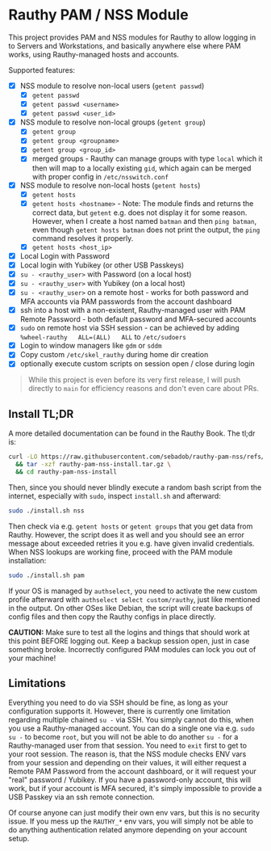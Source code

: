 # Rauthy PAM / NSS Module

This project provides PAM and NSS modules for Rauthy to allow logging in to Servers and Workstations, and basically
anywhere else where PAM works, using Rauthy-managed hosts and accounts.

Supported features:

- [x] NSS module to resolve non-local users (`getent passwd`)
    - [x] `getent passwd`
    - [x] `getent passwd <username>`
    - [x] `getent passwd <user_id>`
- [x] NSS module to resolve non-local groups (`getent group`)
    - [x] `getent group`
    - [x] `getent group <groupname>`
    - [x] `getent group <group_id>`
    - [x] merged groups - Rauthy can manage groups with type `local` which it then will map to a locally
      existing `gid`, which again can be merged with proper config in `/etc/nsswitch.conf`
- [x] NSS module to resolve non-local hosts (`getent hosts`)
    - [x] `getent hosts`
    - [x] `getent hosts <hostname>` - Note: The module finds and returns the correct data, but `getent` e.g. does not
      display it for some reason. However, when I create a host named `batman` and then `ping batman`, even though
      `getent hosts batman` does not print the output, the `ping` command resolves it properly.
    - [x] `getent hosts <host_ip>`
- [x] Local Login with Password
- [x] Local login with Yubikey (or other USB Passkeys)
- [x] `su - <rauthy_user>` with Password (on a local host)
- [x] `su - <rauthy_user>` with Yubikey (on a local host)
- [x] `su - <rauthy_user>` on a remote host - works for both password and MFA accounts via PAM passwords from the
  account dashboard
- [x] ssh into a host with a non-existent, Rauthy-managed user with PAM Remote Password - both default password and
  MFA-secured accounts
- [x] `sudo` on remote host via SSH session - can be achieved by adding `%wheel-rauthy   ALL=(ALL)   ALL`
  to `/etc/sudoers`
- [x] Login to window managers like `gdm` or `sddm`
- [x] Copy custom `/etc/skel_rauthy` during home dir creation
- [x] optionally execute custom scripts on session open / close during login

> While this project is even before its very first release, I will push directly to `main` for efficiency reasons and
> don't even care about PRs.

## Install TL;DR

A more detailed documentation can be found in the Rauthy Book. The tl;dr is:

```bash
curl -LO https://raw.githubusercontent.com/sebadob/rauthy-pam-nss/refs/heads/main/install/rauthy-pam-nss-install.tar.gz \
  && tar -xzf rauthy-pam-nss-install.tar.gz \
  && cd rauthy-pam-nss-install
```

Then, since you should never blindly execute a random bash script from the internet, especially with `sudo`, inspect
`install.sh` and afterward:

```bash
sudo ./install.sh nss
```

Then check via e.g. `getent hosts` or `getent groups` that you get data from Rauthy. However, the script does it as well
and you should see an error message about exceeded retries it you e.g. have given invalid credentials. When NSS lookups
are working fine, proceed with the PAM module installation:

```bash
sudo ./install.sh pam
```

If your OS is managed by `authselect`, you need to activate the new custom profile afterward with
`authselect select custom/rauthy`, just like mentioned in the output. On other OSes like Debian, the script will create
backups of config files and then copy the Rauthy configs in place directly.

**CAUTION:** Make sure to test all the logins and things that should work at this point BEFORE logging out. Keep a
backup session open, just in case something broke. Incorrectly configured PAM modules can lock you out of your machine!

## Limitations

Everything you need to do via SSH should be fine, as long as your configuration supports it. However, there is currently
one limitation regarding multiple chained `su -` via SSH. You simply cannot do this, when you use a Rauthy-managed
account. You can do a single one via e.g. `sudo su -` to become `root`, but you will not be able to do another `su -`
for a Rauthy-managed user from that session. You need to `exit` first to get to your root session. The reason is, that
the NSS module checks ENV vars from your session and depending on their values, it will either request a Remote PAM
Password from the account dashboard, or it will request your "real" password / Yubikey. If you have a password-only
account, this will work, but if your account is MFA secured, it's simply impossible to provide a USB Passkey via an
ssh remote connection.

Of course anyone can just modify their own env vars, but this is no security issue. If you mess up the `RAUTHY_*` env
vars, you will simply not be able to do anything authentication related anymore depending on your account setup.
